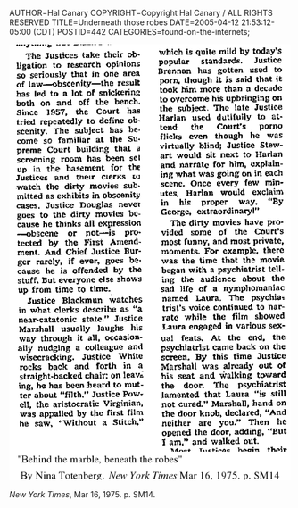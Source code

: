AUTHOR=Hal Canary
COPYRIGHT=Copyright Hal Canary / ALL RIGHTS RESERVED
TITLE=Underneath those robes
DATE=2005-04-12 21:53:12-05:00 (CDT)
POSTID=442
CATEGORIES=found-on-the-internets;

![[sorry]](/images/1975-03-16-behind-the-marble.png)

_New York Times_, Mar 16, 1975. p. SM14.
